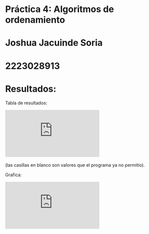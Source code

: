 # Práctica 4: Algoritmos de ordenamiento
# Joshua Jacuinde Soria
# 2223028913
# Resultados:
Tabla de resultados:

![tiempos de ejecucion](https://github.com/AGN-Teaching/practica-4-algoritmos-de-ordenamiento-joshua-jacuinde-soria/blob/main/tiempos%20de%20ejecucion.pdf)

(las casillas en blanco son valores que el programa ya no permitio).

Grafica:

![grafica](https://github.com/AGN-Teaching/practica-4-algoritmos-de-ordenamiento-joshua-jacuinde-soria/blob/main/tiempos%20de%20ejecucion.pdf)
